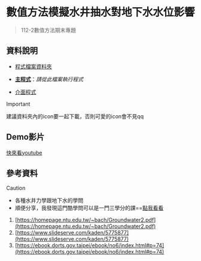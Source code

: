 # 數值方法模擬水井抽水對地下水水位影響
> 112-2數值方法期末專題

## 資料說明
- [程式檔案資料夾](Final_Project)

- **[主程式](Final_Project/groundwater.py)**：*請從此檔案執行程式*
  
- [介面程式](Final_Project/GUI_v1.py)

> [!IMPORTANT]
> 建議資料夾內的icon要一起下載，否則可愛的icon會不見qq

## Demo影片
[快來看youtube](https://youtu.be/JniLgz08PFQ)

## 參考資料
> [!CAUTION]
> - 各種水井力學跟地下水的學問
> - 順便分享，我發現這門酷學問可以是一門三學分的課==[點我看看](https://ntut-course.gnehs.net/course/105/1/219589)
1. [https://homepage.ntu.edu.tw/~bach/Groundwater2.pdf](https://homepage.ntu.edu.tw/~bach/Groundwater2.pdf)
2. [https://www.slideserve.com/kaden/5775877](https://www.slideserve.com/kaden/5775877)
3. [https://ebook.dorts.gov.taipei/ebook/no6/index.html#p=74](https://ebook.dorts.gov.taipei/ebook/no6/index.html#p=74)
